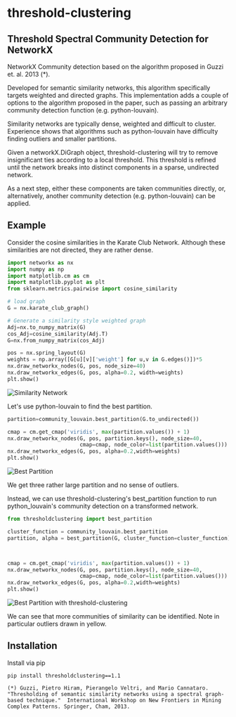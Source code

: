 # threshold-clustering

## Threshold Spectral Community Detection for NetworkX


NetworkX Community detection based on the algorithm proposed in Guzzi et. al. 2013 (*).

Developed for semantic similarity networks, this algorithm specifically targets weighted and directed graphs. 
This implementation adds a couple of options to the algorithm proposed in the paper, such as passing an arbitrary community detection function (e.g. python-louvain).

Similarity networks are typically dense, weighted and difficult to cluster. Experience shows that algorithms such as python-louvain 
have difficulty finding outliers and smaller partitions.

Given a networkX.DiGraph object, threshold-clustering will try to remove insignificant ties according to a local threshold.
This threshold is refined until the network breaks into distinct components in a sparse, undirected network.

As a next step, either these components are taken communities directly, or, alternatively, another community detection (e.g. python-louvain)
can be applied.


## Example

Consider the cosine similarities in the Karate Club Network. Although these similarities are not directed, they are rather dense.

```python
import networkx as nx
import numpy as np
import matplotlib.cm as cm
import matplotlib.pyplot as plt
from sklearn.metrics.pairwise import cosine_similarity

# load graph
G = nx.karate_club_graph()

# Generate a similarity style weighted graph
Adj=nx.to_numpy_matrix(G)
cos_Adj=cosine_similarity(Adj.T)
G=nx.from_numpy_matrix(cos_Adj)

pos = nx.spring_layout(G)
weights = np.array([G[u][v]['weight'] for u,v in G.edges()])*5
nx.draw_networkx_nodes(G, pos, node_size=40)
nx.draw_networkx_edges(G, pos, alpha=0.2, width=weights)
plt.show()
```


![Similarity Network](https://raw.githubusercontent.com/IngoMarquart/python-threshold-clustering/main/nw1.png)

Let's use python-louvain to find the best partition.

```python
partition=community_louvain.best_partition(G.to_undirected())

cmap = cm.get_cmap('viridis', max(partition.values()) + 1)
nx.draw_networkx_nodes(G, pos, partition.keys(), node_size=40,
                       cmap=cmap, node_color=list(partition.values()))
nx.draw_networkx_edges(G, pos, alpha=0.2,width=weights)
plt.show()
```

![Best Partition](https://raw.githubusercontent.com/IngoMarquart/python-threshold-clustering/main/nw4.png)

We get three rather large partition and no sense of outliers.

Instead, we can use threshold-clustering's best_partition function to run python_louvain's community detection on a
transformed network. 


```python
from thresholdclustering import best_partition

cluster_function = community_louvain.best_partition
partition, alpha = best_partition(G, cluster_function=cluster_function)



cmap = cm.get_cmap('viridis', max(partition.values()) + 1)
nx.draw_networkx_nodes(G, pos, partition.keys(), node_size=40,
                       cmap=cmap, node_color=list(partition.values()))
nx.draw_networkx_edges(G, pos, alpha=0.2,width=weights)
plt.show()
```


![Best Partition with threshold-clustering](https://raw.githubusercontent.com/IngoMarquart/python-threshold-clustering/main/nw3.png)


We can see that more communities of similarity can be identified. Note in particular outliers drawn in yellow.


## Installation

Install via pip


```
pip install thresholdclustering==1.1
```


`(*) Guzzi, Pietro Hiram, Pierangelo Veltri, and Mario Cannataro. "Thresholding of semantic similarity networks using a spectral graph-based technique." 
International Workshop on New Frontiers in Mining Complex Patterns. Springer, Cham, 2013.`


